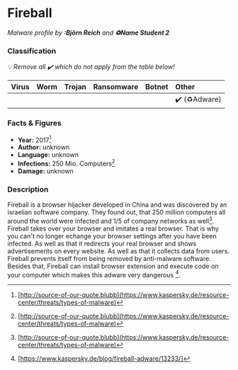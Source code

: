 # Fireball

_Malware profile by **:Björn Reich** and **:recycle:Name Student 2**_

### Classification

_:bulb: Remove all :heavy_check_mark: which do not apply from the table below!_

| Virus              | Worm               | Trojan             | Ransomware         | Botnet             | Other                                   |
|:-------------------|:-------------------|:-------------------|:-------------------|:-------------------|:----------------------------------------|
|                    |                    |                    |                    |                    | :heavy_check_mark: (:recycle:Adware)    |

### Facts & Figures

* **Year:** 2017[^1]
* **Author:** unknown
* **Language:** unknown
* **Infections:** 250 Mio. Computers[^1]
* **Damage:** unknown
### Description

Fireball is a browser hijacker developed in China and was discovered by an israelian software company. They found out, that 250 million computers all around the world were infected and 1/5 of company networks as well[^1]. Fireball takes over your browser and imitates a real browser. That is why you can't no longer echange your browser settings after you have been infected. As well as that it redirects your real browser and shows advertisements on every website. As well as that it collects data from users. Fireball prevents itself from being removed by anti-malware software. Besides that, Fireball can install browser extension and execute code on your computer which makes this adware very dangerous [^2].

[^1]: [http://source-of-our-quote.blubb](https://www.kaspersky.de/resource-center/threats/types-of-malware)
[^2]: [https://www.kaspersky.de/blog/fireball-adware/13233/]
